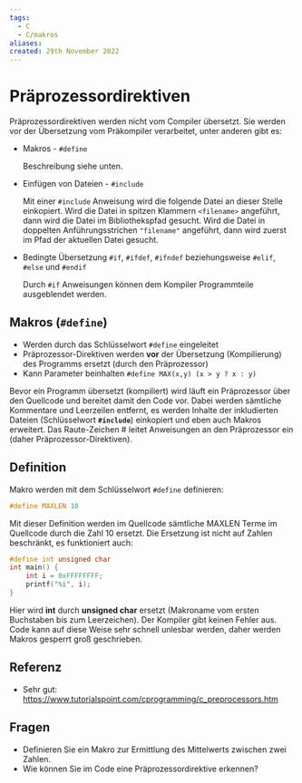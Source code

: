 ```yaml
---
tags:
  - C
  - C/makros
aliases: 
created: 29th November 2022
---
```


# Präprozessordirektiven

Präprozessordirektiven werden nicht vom Compiler übersetzt. Sie werden vor der Übersetzung vom Präkompiler verarbeitet, unter anderen gibt es:

- Makros - `#define`

  Beschreibung siehe unten.

- Einfügen von Dateien - `#include`

  Mit einer `#include` Anweisung wird die folgende Datei an dieser Stelle einkopiert. Wird die Datei in spitzen Klammern `<filename>` angeführt, dann wird die Datei im Bibliothekspfad gesucht. Wird die Datei in doppelten Anführungsstrichen `"filename"` angeführt, dann wird zuerst im Pfad der aktuellen Datei gesucht.

- Bedingte Übersetzung `#if`, `#ifdef`, `#ifndef` beziehungsweise `#elif`, `#else` und `#endif`

  Durch `#if` Anweisungen können dem Kompiler Programmteile ausgeblendet werden.

## Makros (`#define`)

- Werden durch das Schlüsselwort `#define` eingeleitet
- Präprozessor-Direktiven werden **vor** der Übersetzung (Kompilierung) des Programms ersetzt (durch den Präprozessor)
- Kann Parameter beinhalten `#define MAX(x,y) (x > y ? x : y)`

Bevor ein Programm übersetzt (kompiliert) wird läuft ein Präprozessor über den Quellcode und bereitet damit den Code vor. Dabei werden sämtliche Kommentare und Leerzeilen entfernt, es werden Inhalte der inkludierten Dateien (Schlüsselwort **`#include`**) einkopiert und eben auch Makros erweitert. Das Raute-Zeichen # leitet Anweisungen an den Präprozessor ein (daher Präprozessor-Direktiven).

## Definition

Makro werden mit dem Schlüsselwort `#define` definieren:

```c
#define MAXLEN 10
```

Mit dieser Definition werden im Quellcode sämtliche MAXLEN Terme im Quellcode durch die Zahl 10 ersetzt. Die Ersetzung ist nicht auf Zahlen beschränkt, es funktioniert auch:

```c
#define int unsigned char
int main() {
    int i = 0xFFFFFFFF;
    printf("%i", i);
}
```

Hier wird **int** durch **unsigned char** ersetzt (Makroname vom ersten Buchstaben bis zum Leerzeichen). Der Kompiler gibt keinen Fehler aus. Code kann auf diese Weise sehr schnell unlesbar werden, daher werden Makros gesperrt groß geschrieben.

## Referenz

- Sehr gut: <https://www.tutorialspoint.com/cprogramming/c_preprocessors.htm>

## Fragen

- Definieren Sie ein Makro zur Ermittlung des Mittelwerts zwischen zwei Zahlen.
- Wie können Sie im Code eine Präprozessordirektive erkennen?

